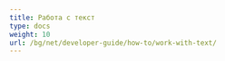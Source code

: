 ```yaml
---
title: Работа с текст
type: docs
weight: 10
url: /bg/net/developer-guide/how-to/work-with-text/
---
```

